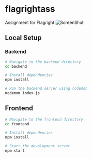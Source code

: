 # flagrightass
Assignment for Flagright
![ScreenShot](https://drive.google.com/file/d/1XZ7AP2n_nQPfunDm27JpCexZ4ntn2Ciw/view?usp=sharing)

## Local Setup

### Backend

```bash
# Navigate to the backend directory
cd backend

# Install dependencies
npm install

# Run the backend server using nodemon
nodemon index.js
```

## Frontend
```bash
# Navigate to the frontend directory
cd frontend

# Install dependencies
npm install

# Start the development server
npm start
```
